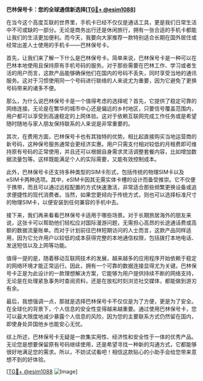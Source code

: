 **巴林保号卡：您的全球通信新选择[[TG💪+ @esim1088](https://t.me/s/esim1088)]**

在当今这个高度互联的世界里，手机卡已经不仅仅是通话工具，更是我们日常生活中不可或缺的一部分。无论是商务出行还是休闲旅行，拥有一张合适的手机卡都能让我们的生活更加便利。而今天，我要向大家推荐一款特别适合长期在国外居住或经常出差人士使用的手机卡——巴林保号卡。

首先，让我们来了解一下什么是巴林保号卡。简单来说，巴林保号卡是一种可以在巴林本地使用且保持原有手机号码的服务。对于那些需要在巴林工作、学习或者生活的用户而言，这款产品能够确保他们在国内的号码不丢失，同时享受当地的通讯服务。这对于习惯使用同一个号码进行联络的人来说尤为重要，因为它避免了更换号码带来的诸多不便。

那么，为什么说巴林保号卡是一个值得考虑的选择呢？首先，它提供了稳定可靠的网络连接。无论是在繁华的城市中心还是偏远的乡村地区，只要信号覆盖范围内，用户都可以享受到高速稳定的上网体验。这对于依赖互联网完成工作任务或是希望随时随地与家人朋友保持联系的人来说是非常重要的。

其次，在费用方面，巴林保号卡也有其独特的优势。相比起直接购买当地运营商的新号码，这种保号服务通常会更经济实惠。用户只需支付相对较低的月租费即可维持原有号码的正常使用，并且还可以根据自身需求灵活调整套餐内容，比如增加数据流量包等。这样既能满足个人的实际需要，又能有效控制成本。

此外，巴林保号卡还支持多种类型的SIM卡形式，包括传统的物理SIM卡以及eSIM卡两种选项。其中，eSIM卡因其无需实体卡槽的设计而备受推崇。它不仅便于携带，而且可以通过远程配置的方式快速激活，非常适合那些频繁更换设备或追求便捷性的现代消费者。当然，如果您更倾向于传统方式，则也可以选择标准尺寸的物理SIM卡，以便安装到任何兼容的手机中去。

接下来，我们再来看看巴林保号卡适用于哪些场景。对于长期旅居海外的朋友来说，这张卡可以帮助他们轻松应对国际漫游问题，无需担心高昂的长途通话费或高额的数据流量账单。而对于计划前往巴林短期访问的人士而言，这款产品同样适用，因为它允许用户以较低的成本获得完整的本地通信权限，包括拨打本地电话、发送短信以及上网等功能。

值得一提的是，随着移动互联网技术的发展，越来越多的应用程序开始依赖于稳定的网络环境才能正常运行。因此，拥有一个可靠的数据连接显得尤为关键。巴林保号卡正是为此设计的一款理想解决方案，它能够为用户提供持续不断的网络支持，无论是在处理紧急事务时查阅资料，还是在放松时刻浏览社交媒体，都能做到游刃有余。

最后，我想强调一点，那就是选择巴林保号卡不仅仅是为了方便，更是为了安全。在全球化的背景下，个人信息的安全性变得越来越重要。通过使用巴林保号卡，您可以最大限度地减少暴露个人信息的风险，因为您的主要联系方式仍然留在国内，即使身处异国他乡也能安心无忧。

综上所述，巴林保号卡无疑是一款集实用性、经济性和安全性于一体的优秀产品。无论您是想要保留原有号码继续使用，还是希望寻找一种新的沟通方式，它都能够很好地满足您的需求。所以，不妨试试看吧！相信这款贴心的小助手会给您带来意想不到的好体验。

[[TG💪+ @esim1088](https://t.me/s/esim1088) ![Image](https://i.postimg.cc/4NQfJmqS/Snipaste-2025-05-13-00-14-12.png)]